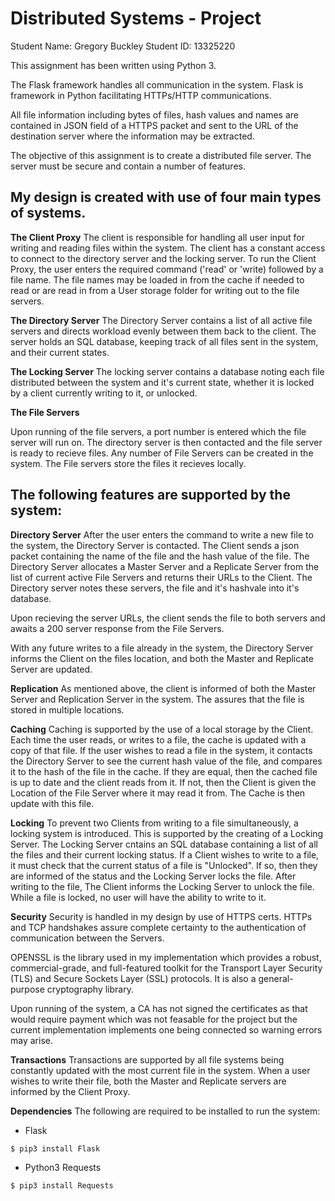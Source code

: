 # Distributed Systems - Project
Student Name: Gregory Buckley
Student ID: 13325220

This assignment has been written using Python 3.

The Flask framework handles all communication in the system. Flask is framework in Python facilitating HTTPs/HTTP communications.

All file information including bytes of files, hash values and names are contained in JSON field of a HTTPS packet and sent to the URL of the destination server where the information may be extracted. 

The objective of this assignment is to create a distributed file server. The server must be secure and contain a number of features.

My design  is created with use of four main types of systems.
-------------------

**The Client Proxy**
The client is responsible for handling all user input for writing and reading files within the system. The client has a constant access to connect to the directory server and the locking server. To run the Client Proxy, the user enters the required command ('read' or 'write) followed by a file name. The file names may be loaded in from the cache if needed to read or are read in from a User storage folder for writing out to the file servers.

**The Directory Server**
The Directory Server contains a list of all active file servers and directs workload evenly between them back to the client. The server holds an SQL database, keeping track of all files sent in the system, and their current states.  

**The Locking Server**
The locking server contains a database noting each file distributed between the system and it's current state, whether it is locked by a client currently writing to it, or unlocked.

**The File Servers**

Upon running of the file servers, a port number is entered which the file server will run on. The directory server is then contacted and the file server is ready to recieve files. Any number of File Servers can be created in the system. The File servers store the files it recieves locally.


The following features are supported by the system:
-------------------

**Directory Server**
After the user enters the command to write a new file to the system, the Directory Server is contacted. The Client sends a json packet containing the name of the file and the hash value of the file. The Directory Server allocates a Master Server and a Replicate Server from the list of current active File Servers and returns their URLs to the Client. The Directory server notes these servers, the file and it's hashvale into it's database.

Upon recieving the server URLs, the client sends the file to both servers and awaits a 200 server response from the File Servers.

With any future writes to a file already in the system, the Directory Server informs the Client on the files location, and both the Master and Replicate Server are updated.

**Replication**
As mentioned above, the client is informed of both the Master Server and Replication Server in the system. The assures that the file is stored in multiple locations. 

**Caching**
Caching is supported by the use of a local storage by the Client. Each time the user reads, or writes to a file, the cache is updated with a copy of that file. If the user wishes to read a file in the system, it contacts the Directory Server to see the current hash value of the file, and compares it to the hash of the file in the cache. If they are equal, then the cached file is up to date and the client reads from it. If not, then the Client is given the Location of the File Server where it may read it from. The Cache is then update with this file.

**Locking**
To prevent two Clients from writing to a file simultaneously, a locking system is introduced. This is supported by the creating of a Locking Server. The Locking Server cntains an SQL database containing a list of all the files and their current locking status. If a Client wishes to write to a file, it must check that the current status of a file is "Unlocked". If so, then they are informed of the status and the Locking Server locks the file. After writing to the file, The Client informs the Locking Server to unlock the file. While a file is locked, no user will have the ability to write to it.

**Security**
Security is handled in my design by use of HTTPS certs. HTTPs and TCP handshakes assure complete certainty to the authentication of communication between the Servers. 

OPENSSL is the library used in my implementation which provides a robust, commercial-grade, and full-featured toolkit for the Transport Layer Security (TLS) and Secure Sockets Layer (SSL) protocols. It is also a general-purpose cryptography library.

Upon running of the system, a CA has not signed the certificates as that would require payment which was not feasable for the project but the current implementation implements one being connected so warning errors may arise.

**Transactions**
Transactions are supported by all file systems being constantly updated with the most current file in the system. When a user wishes to write their file, both the Master and Replicate servers are informed by the Client Proxy.


**Dependencies**
The following are required to be installed to run the system:
- Flask
```sh
$ pip3 install Flask
```

- Python3 Requests
```sh
$ pip3 install Requests
```

